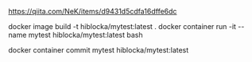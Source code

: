 https://qiita.com/NeK/items/d9431d5cdfa16dffe6dc


docker image build -t hiblocka/mytest:latest .
docker container run -it --name mytest hiblocka/mytest:latest bash

docker container commit mytest hiblocka/mytest:latest

